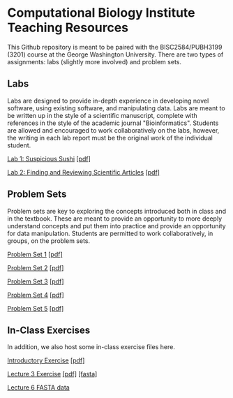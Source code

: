 # Computational Biology Institute Teaching Resources

This Github repository is meant to be paired with the BISC2584/PUBH3199 (3201) course at the George Washington University.
There are two types of assignments: labs (slightly more involved) and problem sets. 

## Labs
Labs are designed to provide in-depth experience in developing novel software, using existing software, and manipulating data. Labs are meant to be written up in the style of a scientific manuscript, complete with references in the style of the academic journal "Bioinformatics". Students are allowed and encouraged to work collaboratively on the labs, however, the writing in each lab report must be the original work of the individual student.

[Lab 1: Suspicious Sushi](Labs/Lab1/Lab1.md)  [[pdf]](Labs/Lab1/Lab1.pdf)

[Lab 2: Finding and Reviewing Scientific Articles](Labs/Lab2/Lab2.md) [[pdf]](Labs/Lab2/Lab2.pdf)

## Problem Sets
Problem sets are key to exploring the concepts introduced both in class and in the textbook. These are meant to provide an opportunity to more deeply understand concepts and put them into practice and provide an opportunity for data manipulation. Students are permitted to work collaboratively, in groups, on the problem sets.

[Problem Set 1](ProblemSets/PS1/PS1.md)  [[pdf]](ProblemSets/PS1/PS1.pdf)

[Problem Set 2](ProblemSets/PS2/PS2.md)  [[pdf]](ProblemSets/PS2/PS2.pdf)

[Problem Set 3](ProblemSets/PS3/PS3.md)  [[pdf]](ProblemSets/PS3/PS3.pdf)

[Problem Set 4](ProblemSets/PS4/PS4.md)  [[pdf]](ProblemSets/PS4/PS4.pdf)

[Problem Set 5](ProblemSets/PS5/PS5.md)  [[pdf]](ProblemSets/PS5/PS5.pdf)

## In-Class Exercises
In addition, we also host some in-class exercise files here.

[Introductory Exercise](Exercises/IntroExercise.md)  [[pdf]](Exercises/IntroExercise.pdf)

[Lecture 3 Exercise](Exercises/Lecture3/Lecture3Exercise.md)  [[pdf]](Exercises/Lecture3/Lecture3Exercise.pdf)  [[fasta]](Exercises/Lecture3/Lecture3Data.fasta)

[Lecture 6 FASTA data](Exercises/Lecture6Data.fasta)
